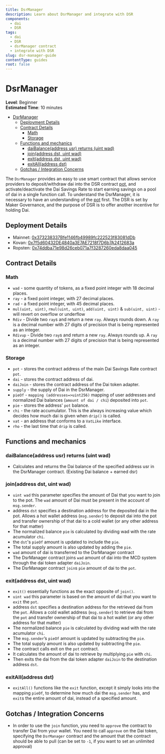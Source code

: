 ```yaml
---
title: DsrManager
description: Learn about DsrManager and integrate with DSR
components:
  - dai
  - DSR
tags:
  - dai
  - DSR
  - dsrManager contract
  - integrate with DSR
slug: dsr-manager-guide
contentType: guides
root: false
---
```


# DsrManager

**Level**: Beginner  
**Estimated Time**: 10 minutes

- [DsrManager](#dsrmanager)
  - [Deployment Details](#deployment-details)
  - [Contract Details](#contract-details)
    - [Math](#math)
    - [Storage](#storage)
  - [Functions and mechanics](#functions-and-mechanics)
    - [daiBalance(address usr) returns (uint wad)](#daibalanceaddress-usr-returns-uint-wad)
    - [join(address dst, uint wad)](#joinaddress-dst-uint-wad)
    - [exit(address dst, uint wad)](#exitaddress-dst-uint-wad)
    - [exitAll(address dst)](#exitalladdress-dst)
  - [Gotchas / Integration Concerns](#gotchas--integration-concerns)

The `DsrManager` provides an easy to use smart contract that allows service providers to deposit/withdraw dai into the DSR contract [pot](https://docs.makerdao.com/smart-contract-modules/rates-module/pot-detailed-documentation), and activate/deactivate the Dai Savings Rate to start earning savings on a pool of dai in a single function call. To understand the DsrManager, it is necessary to have an understanding of the [pot](https://docs.makerdao.com/smart-contract-modules/rates-module/pot-detailed-documentation) first. The DSR is set by Maker Governance, and the purpose of DSR is to offer another incentive for holding Dai.

## Deployment Details

- Mainnet: [0x373238337Bfe1146fb49989fc222523f83081dDb](https://etherscan.io/address/0x373238337Bfe1146fb49989fc222523f83081dDb#code)
- Kovan: [0x7f5d60432DE4840a3E7AE7218f7D6b7A2412683a](https://kovan.etherscan.io/address/0x7f5d60432DE4840a3E7AE7218f7D6b7A2412683a#code)
- Ropsten: [0x74ddba71e98d26ceb071a7f3287260eda8daa045](https://ropsten.etherscan.io/address/0x74ddba71e98d26ceb071a7f3287260eda8daa045#code)

## Contract Details

### Math

- `wad` - some quantity of tokens, as a fixed point integer with 18 decimal places.
- `ray` - a fixed point integer, with 27 decimal places.
- `rad` - a fixed point integer, with 45 decimal places.
- `mul(uint, uint)`, `rmul(uint, uint)`, `add(uint, uint)` & `sub(uint, uint)` - will revert on overflow or underflow
- `Rdiv` - Divide two `ray`s and return a new `ray`. Always rounds down. A `ray` is a decimal number with 27 digits of precision that is being represented as an integer.
- `Rdivup` - Divide two `ray`s and return a new `ray`. Always rounds up. A `ray` is a decimal number with 27 digits of precision that is being represented as an integer.

### Storage

- `pot` - stores the contract address of the main Dai Savings Rate contract `pot`.
- `dai` - stores the contract address of dai.
- `daiJoin` - stores the contract address of the Dai token adapter.
- `supply` - the supply of Dai in the DsrManager.
- `pieOf` - `mapping (addresses=>uint256)` mapping of user addresses and normalized Dai balances (`amount of dai / chi`) deposited into `pot`.
- `pie` - stores the address' `pot` balance.
- `chi` - the rate accumulator. This is the always increasing value which decides how much dai is given when `drip()` is called.
- `vat` - an address that conforms to a `VatLike` interface.
- `rho` - the last time that `drip` is called.

## Functions and mechanics

### daiBalance(address usr) returns (uint wad)

- Calculates and returns the Dai balance of the specified address usr in the DsrManager contract. (Existing Dai balance + earned dsr)

### join(address dst, uint wad)

- `uint wad` this parameter specifies the amount of Dai that you want to join to the pot. The `wad` amount of Dai must be present in the account of `msg.sender`.
- address `dst` specifies a destination address for the deposited dai in the pot. Allows a hot wallet address (`msg.sender`) to deposit dai into the pot and transfer ownership of that dai to a cold wallet (or any other address for that matter)
- The normalized balance `pie` is calculated by dividing wad with the rate acumulator `chi`.
- the `dst`'s `pieOf` amount is updated to include the `pie`.
- The total supply amount is also updated by adding the `pie`.
- `wad` amount of dai is transferred to the DsrManager contract
- The DsrManager contract joins `wad` amount of dai into the MCD system through the dai token adapter `daiJoin`.
- The DsrManager contract `join`s `pie` amount of dai to the `pot`.

### exit(address dst, uint wad)

- `exit()` essentially functions as the exact opposite of `join()`.
- `uint wad` this parameter is based on the amount of dai that you want to `exit` the `pot`.
- address `dst` specifies a destination address for the retrieved dai from the `pot`. Allows a cold wallet address (`msg.sender`) to retrieve dai from the `pot` and transfer ownership of that dai to a hot wallet (or any other address for that matter)
- The normalized balance `pie` is calculated by dividing wad with the rate acumulator `chi`.
- The `msg.sender`’s `pieOf` amount is updated by subtracting the `pie`.
- The total supply amount is also updated by subtracting the `pie`.
- The contract calls exit on the `pot` contract.
- It calculates the amount of dai to retrieve by multiplying `pie` with `chi`.
- Then exits the dai from the dai token adapter `daiJoin` to the destination address `dst`.

### exitAll(address dst)

- `exitAll()` functions like the `exit` function, except it simply looks into the mapping `pieOf`, to determine how much dai the `msg.sender` has, and `exit`s the entire amount of dai, instead of a specified amount.

## Gotchas / Integration Concerns

- In order to use the `join` function, you need to `approve` the contract to transfer Dai from your wallet. You need to call `approve` on the Dai token, specifying the `DsrManager` contract and the amount that the contract should be able to pull (can be set to `-1`, if you want to set an unlimited approval)

